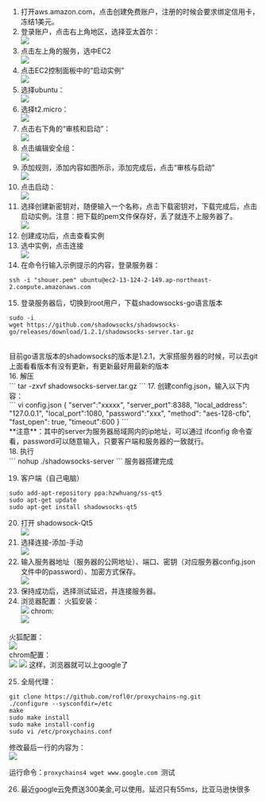 1. 打开aws.amazon.com，点击创建免费账户，注册的时候会要求绑定信用卡，冻结1美元。
2. 登录账户，点击右上角地区，选择亚太首尔：<br>
![](1.png)
3. 点击左上角的服务，选中EC2<br>
![](2.png)
4. 点击EC2控制面板中的“启动实例”<br>
![](3.png)
5. 选择ubuntu：<br>
![](4.png)
6. 选择t2.micro：<br>
![](5.png)
7. 点击右下角的“审核和启动”：<br>
![](6.png)
8. 点击编辑安全组：<br>
![](7.png)
9. 添加规则，添加内容如图所示，添加完成后，点击“审核与启动”<br>
![](8.png)
10. 点击启动：<br>
![](9.png)
11. 选择创建新密钥对，随便输入一个名称，点击下载密钥对，下载完成后，点击启动实例。注意：把下载的pem文件保存好，丢了就连不上服务器了。<br>
![](10.png)
12. 创建成功后，点击查看实例<br>
13. 选中实例，点击连接<br>
![](11.png)
14. 在命令行输入示例提示的内容，登录服务器：<br>
```
ssh -i "shouer.pem" ubuntu@ec2-13-124-2-149.ap-northeast-2.compute.amazonaws.com
```
15. 登录服务器后，切换到root用户，下载shadowsocks-go语言版本<br>
```
sudo -i
wget https://github.com/shadowsocks/shadowsocks-go/releases/download/1.2.1/shadowsocks-server.tar.gz
```
<br>
目前go语言版本的shadowsocks的版本是1.2.1，大家搭服务器的时候，可以去git上面看看版本有没有更新，有更新最好用最新的版本<br>
16. 解压<br>
```
tar -zxvf shadowsocks-server.tar.gz
```
17. 创建config.json，输入以下内容：<br>
```
vi config.json
{
      "server":"xxxxx",
      "server_port":8388,
      "local_address": "127.0.0.1",
      "local_port":1080,
      "password":"xxx",
      "method": "aes-128-cfb",
      "fast_open": true,
      "timeout":600
}
```
<br>
**注意**：其中的server为服务器局域网内的ip地址，可以通过 ifconfig 命令查看，password可以随意输入，只要客户端和服务器的一致就行。<br>
18. 执行<br>
```
nohup ./shadowsocks-server
```
服务器搭建完成

19. 客户端（自己电脑）
```
sudo add-apt-repository ppa:hzwhuang/ss-qt5
sudo apt-get update
sudo apt-get install shadowsocks-qt5
```
20. 打开 shadowsock-Qt5<br>
![](12.png)
21. 选择连接-添加-手动<br>
![](13.png)
22. 输入服务器地址（服务器的公网地址）、端口、密钥（对应服务器config.json文件中的password）、加密方式保存。<br>
![](14.png)
23. 保持成功后，选择测试延迟，并连接服务器。
24. 浏览器配置：
火狐安装：<br>
![](15.png)
chrom:<br>
![](16.png)

火狐配置：<br>
![](17.png)<br>
chrom配置：<br>
![](18.png)
![](19.png)
这样，浏览器就可以上google了

25. 全局代理：
```
git clone https://github.com/rofl0r/proxychains-ng.git
./configure --sysconfdir=/etc
make
sudo make install
sudo make install-config
sudo vi /etc/proxychains.conf
```
修改最后一行的内容为：<br>
![](20.png)

运行命令：`proxychains4 wget www.google.com `测试

26. 最近google云免费送300美金,可以使用。延迟只有55ms，比亚马逊快很多
